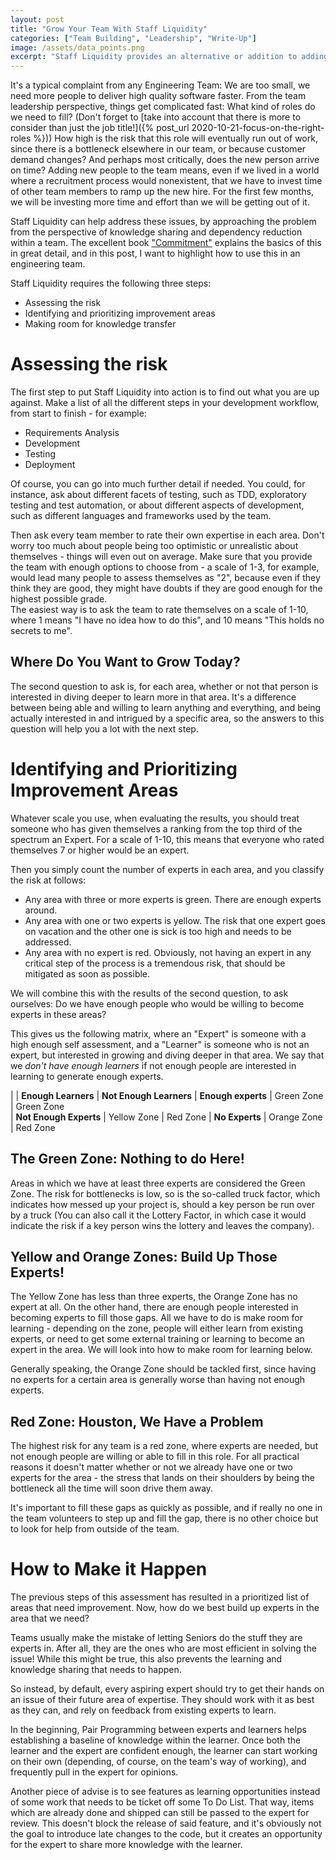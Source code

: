 ```yaml
---
layout: post
title: "Grow Your Team With Staff Liquidity"
categories: ["Team Building", "Leadership", "Write-Up"]
image: /assets/data_points.png
excerpt: "Staff Liquidity provides an alternative or addition to adding more people to a team, by focussing on raising the level of experts for certain roles within the team."
---
```

It's a typical complaint from any Engineering Team: We are too small, we need
more people to deliver high quality software faster. From the team leadership
perspective, things get complicated fast: What kind of roles do we need to fill?
(Don't forget to [take into account that there is more to consider than just the
job title!]({% post_url 2020-10-21-focus-on-the-right-roles %})) How high is the
risk that this role will eventually run out of work, since there is a bottleneck
elsewhere in our team, or because customer demand changes? And perhaps most
critically, does the new person arrive on time? Adding new people to the team
means, even if we lived in a world where a recruitment process would
nonexistent, that we have to invest time of other team members to ramp up the
new hire. For the first few months, we will be investing more time and effort
than we will be getting out of it.

Staff Liquidity can help address these issues, by approaching the problem from
the perspective of knowledge sharing and dependency reduction within a team. The
excellent book
["Commitment"](https://www.amazon.com/Commitment-Novel-about-Managing-Project/dp/9462410038/ref=sr_1_1?dchild=1&keywords=commitment+novel&qid=1604002115&sr=8-1)
explains the basics of this in great detail, and in this post, I want to
highlight how to use this in an engineering team.

Staff Liquidity requires the following three steps:
- Assessing the risk
- Identifying and prioritizing improvement areas
- Making room for knowledge transfer

# Assessing the risk
The first step to put Staff Liquidity into action is to find out what you are up
against. Make a list of all the different steps in your development workflow,
from start to finish - for example:

- Requirements Analysis
- Development
- Testing
- Deployment

Of course, you can go into much further detail if needed. You could, for
instance, ask about different facets of testing, such as TDD, exploratory
testing and test automation, or about different aspects of development, such as
different languages and frameworks used by the team.

Then ask every team member to rate their own expertise in each area. Don't worry
too much about people being too optimistic or unrealistic about themselves -
things will even out on average. Make sure that you provide the team with enough
options to choose from - a scale of 1-3, for example, would lead many people to
assess themselves as "2", because even if they think they are good, they might
have doubts if they are good enough for the highest possible grade.  
The easiest way is to ask the team to rate themselves on a scale of 1-10, where
1 means "I have no idea how to do this", and 10 means "This holds no secrets to
me".

## Where Do You Want to Grow Today?
The second question to ask is, for each area, whether or not that person is
interested in diving deeper to learn more in that area. It's a difference
between being able and willing to learn anything and everything, and being
actually interested in and intrigued by a specific area, so the answers to this
question will help you a lot with the next step.

# Identifying and Prioritizing Improvement Areas
Whatever scale you use, when evaluating the results, you should treat someone
who has given themselves a ranking from the top third of the spectrum an Expert.
For a scale of 1-10, this means that everyone who rated themselves 7 or higher
would be an expert.

Then you simply count the number of experts in each area, and you classify the
risk at follows:
- Any area with three or more experts is green. There are enough experts around.
- Any area with one or two experts is yellow. The risk that one expert goes on
  vacation and the other one is sick is too high and needs to be addressed.
- Any area with no expert is red. Obviously, not having an expert in any
  critical step of the process is a tremendous risk, that should be mitigated as
  soon as possible.

We will combine this with the results of the second question, to ask ourselves:
Do we have enough people who would be willing to become experts in these areas?

This gives us the following matrix, where an "Expert" is someone with a high
enough self assessment, and a "Learner" is someone who is not an expert, but
interested in growing and diving deeper in that area. We say that we *don't have
enough learners* if not enough people are interested in learning to generate
enough experts.

|                           | **Enough Learners**   | **Not Enough Learners** 
| **Enough experts**        |   Green Zone          | Green Zone          
| **Not Enough Experts**    |   Yellow Zone         | Red Zone
| **No Experts**            |   Orange Zone         | Red Zone 


## The Green Zone: Nothing to do Here!
Areas in which we have at least three experts are considered the Green Zone. The
risk for bottlenecks is low, so is the so-called truck factor, which indicates
how messed up your project is, should a key person be run over by a truck (You
can also call it the Lottery Factor, in which case it would indicate the risk if
a key person wins the lottery and leaves the company).

## Yellow and Orange Zones: Build Up Those Experts!
The Yellow Zone has less than three experts, the Orange Zone has no expert at
all. On the other hand, there are enough people interested in becoming experts
to fill those gaps. All we have to do is make room for learning - depending on
the zone, people will either learn from existing experts, or need to get some
external training or learning to become an expert in the area. We will look into
how to make room for learning below.

Generally speaking, the Orange Zone should be tackled first, since having no
experts for a certain area is generally worse than having not enough experts.

## Red Zone: Houston, We Have a Problem
The highest risk for any team is a red zone, where experts are needed, but not
enough people are willing or able to fill in this role. For all practical
reasons it doesn't matter whether or not we already have one or two experts for
the area - the stress that lands on their shoulders by being the bottleneck all
the time will soon drive them away.

It's important to fill these gaps as quickly as possible, and if really no one
in the team volunteers to step up and fill the gap, there is no other choice but
to look for help from outside of the team.

# How to Make it Happen
The previous steps of this assessment has resulted in a prioritized list of
areas that need improvement. Now, how do we best build up experts in the area
that we need?

Teams usually make the mistake of letting Seniors do the stuff they are experts
in. After all, they are the ones who are most efficient in solving the issue!
While this might be true, this also prevents the learning and knowledge sharing
that needs to happen.

So instead, by default, every aspiring expert should try to get their hands on
an issue of their future area of expertise. They should work with it as best as
they can, and rely on feedback from existing experts to learn.

In the beginning, Pair Programming between experts and learners helps
establishing a baseline of knowledge within the learner. Once both the learner
and the expert are confident enough, the learner can start working on their own
(depending, of course, on the team's way of working), and frequently pull in the
expert for opinions.

Another piece of advise is to see features as learning opportunities instead of
some work that needs to be ticket off some To Do List. That way, items which are
already done and shipped can still be passed to the expert for review. This
doesn't block the release of said feature, and it's obviously not the goal to
introduce late changes to the code, but it creates an opportunity for the expert
to share more knowledge with the learner.